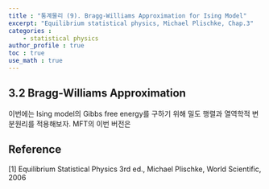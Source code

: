```yaml
---
title : "통계물리 (9). Bragg-Williams Approximation for Ising Model"
excerpt: "Equilibrium statistical physics, Michael Plischke, Chap.3"
categories :
    - statistical physics
author_profile : true
toc : true
use_math : true
---
```


## 3.2 Bragg-Williams Approximation

이번에는 Ising model의 Gibbs free energy를 구하기 위해 밀도 행렬과 열역학적 변분원리를 적용해보자. MFT의 이번 버전은







## Reference

[1] Equilibrium Statistical Physics 3rd ed., Michael Plischke, World Scientific, 2006
